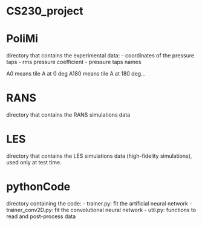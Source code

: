 # CS230_project

# PoliMi 
directory that contains the experimental data:
	- coordinates of the pressure taps
	- rms pressure coefficient
	- pressure taps names
	
A0 means tile A at 0 deg
A180 means tile A at 180 deg...

# RANS
directory that contains the RANS simulations data
	
# LES
directory that contains the LES simulations data (high-fidelity simulations), 
used only at test time.

# pythonCode
directory containing the code:
	- trainer.py: fit the artificial neural network
	- trainer_conv2D.py: fit the convolutional neural network
	- util.py: functions to read and post-process data
